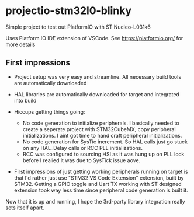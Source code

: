 # projectio-stm32l0-blinky
Simple project to test out PlatformIO with ST Nucleo-L031k6


Uses Platform IO IDE extension of VSCode. 
See https://platformio.org/ for more details

## First impressions
 - Project setup was very easy and streamline. All necessary build tools are automatically downloaded 
 - HAL libraries are automatically downloaded for target and integrated into build 

 - Hiccups getting things going: 
   - No code generation to initialize peripherals. I basically needed to create a seperate project with STM32CubeMX, copy peripheral initializations. I aint got time to hand craft peripheral initializations. 
   - No code generation for SysTic increment. So HAL calls just go stuck on any HAL_Delay calls or RCC PLL initializations. 
   - RCC was configured to sourcing HSI as it was hung up on PLL lock before I realied it was due to SysTick issue aove. 
  - First impressions of just getting working peripherals running on target is that I'd rather just use "STM32 VS Code Extension" extension, built by STM32. Getting a GPIO toggle and Uart TX working with ST designed extension took way less time since peripheral code generation is built it. 

  Now that it is up and running, I hope the 3rd-party library integration really sets itself apart. 
